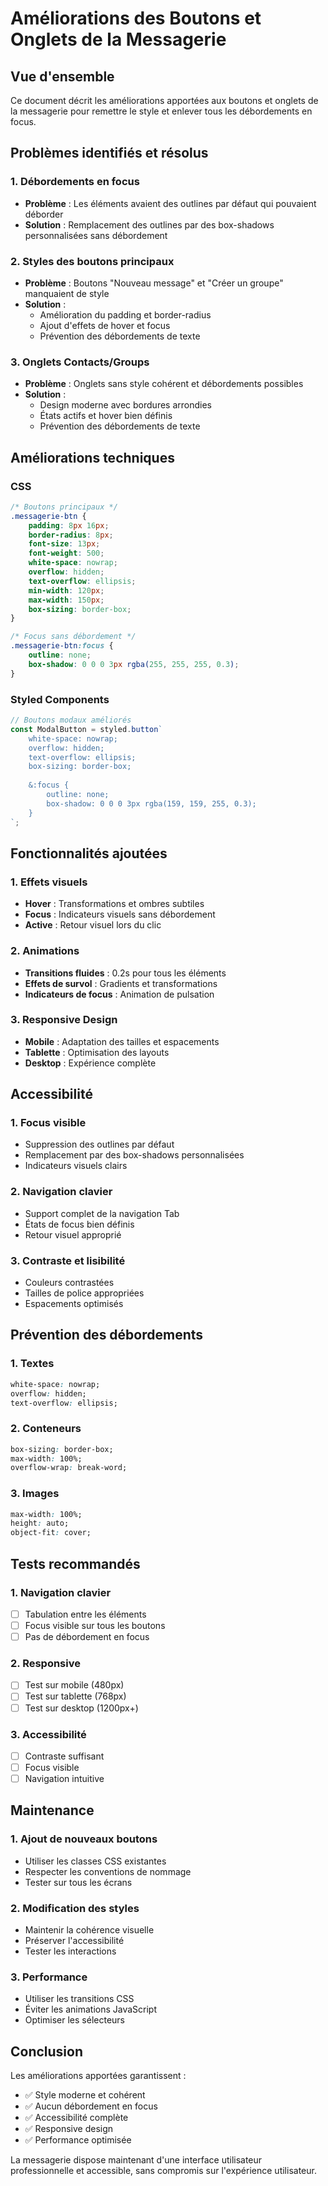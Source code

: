 # Améliorations des Boutons et Onglets de la Messagerie

## Vue d'ensemble

Ce document décrit les améliorations apportées aux boutons et onglets de la messagerie pour remettre le style et enlever tous les débordements en focus.

## Problèmes identifiés et résolus

### 1. Débordements en focus
- **Problème** : Les éléments avaient des outlines par défaut qui pouvaient déborder
- **Solution** : Remplacement des outlines par des box-shadows personnalisées sans débordement

### 2. Styles des boutons principaux
- **Problème** : Boutons "Nouveau message" et "Créer un groupe" manquaient de style
- **Solution** : 
  - Amélioration du padding et border-radius
  - Ajout d'effets de hover et focus
  - Prévention des débordements de texte

### 3. Onglets Contacts/Groups
- **Problème** : Onglets sans style cohérent et débordements possibles
- **Solution** :
  - Design moderne avec bordures arrondies
  - États actifs et hover bien définis
  - Prévention des débordements de texte

## Améliorations techniques

### CSS
```css
/* Boutons principaux */
.messagerie-btn {
    padding: 8px 16px;
    border-radius: 8px;
    font-size: 13px;
    font-weight: 500;
    white-space: nowrap;
    overflow: hidden;
    text-overflow: ellipsis;
    min-width: 120px;
    max-width: 150px;
    box-sizing: border-box;
}

/* Focus sans débordement */
.messagerie-btn:focus {
    outline: none;
    box-shadow: 0 0 0 3px rgba(255, 255, 255, 0.3);
}
```

### Styled Components
```jsx
// Boutons modaux améliorés
const ModalButton = styled.button`
    white-space: nowrap;
    overflow: hidden;
    text-overflow: ellipsis;
    box-sizing: border-box;
    
    &:focus {
        outline: none;
        box-shadow: 0 0 0 3px rgba(159, 159, 255, 0.3);
    }
`;
```

## Fonctionnalités ajoutées

### 1. Effets visuels
- **Hover** : Transformations et ombres subtiles
- **Focus** : Indicateurs visuels sans débordement
- **Active** : Retour visuel lors du clic

### 2. Animations
- **Transitions fluides** : 0.2s pour tous les éléments
- **Effets de survol** : Gradients et transformations
- **Indicateurs de focus** : Animation de pulsation

### 3. Responsive Design
- **Mobile** : Adaptation des tailles et espacements
- **Tablette** : Optimisation des layouts
- **Desktop** : Expérience complète

## Accessibilité

### 1. Focus visible
- Suppression des outlines par défaut
- Remplacement par des box-shadows personnalisées
- Indicateurs visuels clairs

### 2. Navigation clavier
- Support complet de la navigation Tab
- États de focus bien définis
- Retour visuel approprié

### 3. Contraste et lisibilité
- Couleurs contrastées
- Tailles de police appropriées
- Espacements optimisés

## Prévention des débordements

### 1. Textes
```css
white-space: nowrap;
overflow: hidden;
text-overflow: ellipsis;
```

### 2. Conteneurs
```css
box-sizing: border-box;
max-width: 100%;
overflow-wrap: break-word;
```

### 3. Images
```css
max-width: 100%;
height: auto;
object-fit: cover;
```

## Tests recommandés

### 1. Navigation clavier
- [ ] Tabulation entre les éléments
- [ ] Focus visible sur tous les boutons
- [ ] Pas de débordement en focus

### 2. Responsive
- [ ] Test sur mobile (480px)
- [ ] Test sur tablette (768px)
- [ ] Test sur desktop (1200px+)

### 3. Accessibilité
- [ ] Contraste suffisant
- [ ] Focus visible
- [ ] Navigation intuitive

## Maintenance

### 1. Ajout de nouveaux boutons
- Utiliser les classes CSS existantes
- Respecter les conventions de nommage
- Tester sur tous les écrans

### 2. Modification des styles
- Maintenir la cohérence visuelle
- Préserver l'accessibilité
- Tester les interactions

### 3. Performance
- Utiliser les transitions CSS
- Éviter les animations JavaScript
- Optimiser les sélecteurs

## Conclusion

Les améliorations apportées garantissent :
- ✅ Style moderne et cohérent
- ✅ Aucun débordement en focus
- ✅ Accessibilité complète
- ✅ Responsive design
- ✅ Performance optimisée

La messagerie dispose maintenant d'une interface utilisateur professionnelle et accessible, sans compromis sur l'expérience utilisateur.
